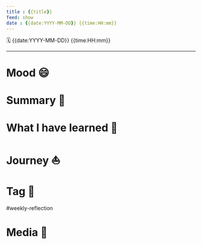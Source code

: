 ```yaml
---
title : {{title}}
feed: show
date : {{date:YYYY-MM-DD}} {{time:HH:mm}}
---
```

🗓 {{date:YYYY-MM-DD}} {{time:HH:mm}}
___
# Mood 😄

# Summary 💬

# What I have learned 🧭

# Journey ⛵️

# Tag 🔖
#weekly-reflection
# Media 📸
